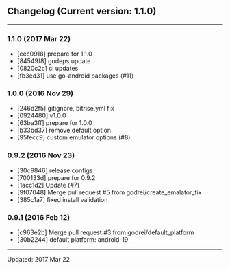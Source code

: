 ## Changelog (Current version: 1.1.0)

-----------------

### 1.1.0 (2017 Mar 22)

* [eec0918] prepare for 1.1.0
* [84549f8] godeps update
* [0820c2c] ci updates
* [fb3ed31] use go-android packages (#11)

### 1.0.0 (2016 Nov 29)

* [246d2f5] gitignore, bitrise.yml fix
* [0924480] v1.0.0
* [63ba3ff] prepare for 1.0.0
* [b33bd37] remove default option
* [95fecc9] custom emulator options (#8)

### 0.9.2 (2016 Nov 23)

* [30c9846] release configs
* [700133d] prepare for 0.9.2
* [1acc1d2] Update (#7)
* [9f07048] Merge pull request #5 from godrei/create_emalator_fix
* [385c1a7] fixed install validation

### 0.9.1 (2016 Feb 12)

* [c963e2b] Merge pull request #3 from godrei/default_platform
* [30b2244] default platform: android-19

-----------------

Updated: 2017 Mar 22